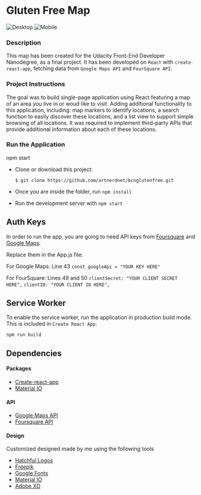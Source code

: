 # Gluten Free Map

![Desktop](http://www.artnerd.net/imgs/code-gallery/screen2.jpg)
![Mobile](http://www.artnerd.net/imgs/code-gallery/mobile-screen2.jpg)

### Description

This map has been created for the Udacity Front-End Developer Nanodegree, as a final project. It has been developed on `React` with `create-react-app`, fetching data from `Google Maps API` and `FourSquare API`.

### Project Instructions

The goal was to build single-page application using React featuring a map of an area you live in or woud like to visit. Adding additional functionality to this application, including: map markers to identify locations, a search function to easily discover these locations, and a list view to support simple browsing of all locations. It was required to implement third-party APIs that provide additional information about each of these locations.

### Run the Application
npm start 

- Clone or download this project:

    ```
    $ git clone https://github.com/artnerdnet/bcnglutenfree.git
    ```

- Once you are inside the folder, run `npm install`
- Run the development server with `npm start`

## Auth Keys
In order to run the app, you are going to need API keys from [Foursquare](https://developer.foursquare.com/) and [Google Maps](https://developers.google.com/maps/documentation/javascript/get-api-key). 

Replace them in the App.js file:

For Google Maps:
Line 43
`const googleApi = "YOUR KEY HERE"`

For FourSquare:
Lines 49 and 50
`clientSecret: "YOUR CLIENT SECRET HERE",`
 `clientID: "YOUR CLIENT ID HERE",`
 
## Service Worker
To enable the service worker, run the application in production build mode. This is included in `Create React App`:
    
```
npm run build
```

## Dependencies

#### Packages

- [Create-react-app](https://github.com/facebookincubator/create-react-app)
- [Material IO](https://www.npmjs.com/package/create-react-app)

#### API

- [Google Maps API](https://cloud.google.com/maps-platform/)
- [Foursquare API](https://developer.foursquare.com/)

#### Design

Customized designed made by me using the following tools

- [Hatchful Logos](https://hatchful.shopify.com/)
- [Freepik](https://www.freepik.com/)
- [Google Fonts](https://fonts.google.com/)
- [Material IO](https://www.npmjs.com/package/create-react-app)
- [Adobe XD](https://adobe.com/xd)
